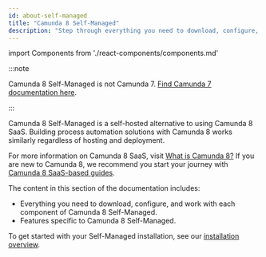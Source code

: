 ```yaml
---
id: about-self-managed
title: "Camunda 8 Self-Managed"
description: "Step through everything you need to download, configure, and work with components of Camunda 8 Self-Managed, a self-hosted alternative to using Camunda 8 SaaS."
---
```


import Components from './react-components/components.md'

:::note

Camunda 8 Self-Managed is not Camunda 7. [Find Camunda 7 documentation here](https://docs.camunda.org).

:::

Camunda 8 Self-Managed is a self-hosted alternative to using Camunda 8 SaaS. Building process automation solutions with Camunda 8 works similarly regardless of hosting and deployment.

For more information on Camunda 8 SaaS, visit [What is Camunda 8?](../components/concepts/what-is-camunda-8.md) If you are new to Camunda 8, we recommend you start your journey with [Camunda 8 SaaS-based guides](../../guides/).

The content in this section of the documentation includes:

- Everything you need to download, configure, and work with each component of Camunda 8 Self-Managed.
- Features specific to Camunda 8 Self-Managed.

To get started with your Self-Managed installation, see our [installation overview](./setup/overview.md).
